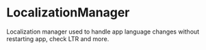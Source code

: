 # LocalizationManager
Localization manager used to handle app language changes without restarting app, check LTR and more.
